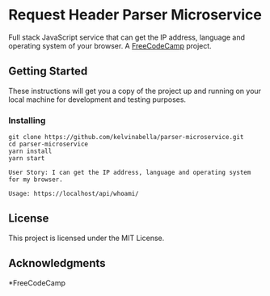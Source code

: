 # Request Header Parser Microservice

Full stack JavaScript service that can get the IP address, language and operating system of your browser. A [FreeCodeCamp](https://www.freecodecamp.org/challenges/request-header-parser-microservice) project.

## Getting Started

These instructions will get you a copy of the project up and running on your local machine for development and testing purposes.

### Installing

```
git clone https://github.com/kelvinabella/parser-microservice.git
cd parser-microservice
yarn install
yarn start
```

```
User Story: I can get the IP address, language and operating system for my browser.
```

```
Usage: https://localhost/api/whoami/
```

## License

This project is licensed under the MIT License.

## Acknowledgments

*FreeCodeCamp
